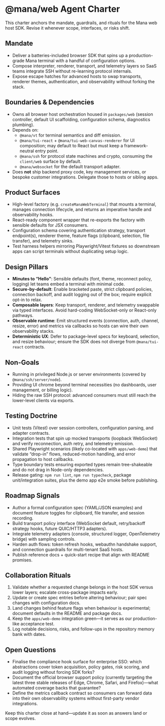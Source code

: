 # @mana/web Agent Charter

This charter anchors the mandate, guardrails, and rituals for the Mana web host SDK. Revise it whenever scope, interfaces, or risks shift.

## Mandate
- Deliver a batteries-included browser SDK that spins up a production-grade Mana terminal with a handful of configuration options.
- Compose interpreter, renderer, transport, and telemetry layers so SaaS teams integrate SSH without re-learning protocol internals.
- Expose escape hatches for advanced hosts to swap transports, renderer themes, authentication, and observability without forking the stack.

## Boundaries & Dependencies
- Owns all browser host orchestration housed in `packages/web` (session controller, default UI scaffolding, configuration schema, diagnostics plumbing).
- Depends on:
  - `@mana/vt` for terminal semantics and diff emission.
  - `@mana/tui-react` + `@mana/tui-web-canvas-renderer` for UI composition; may default to React but must keep a framework-neutral entry point.
  - `@mana/ssh` for protocol state machines and crypto, consuming the `client/web` surface by default.
  - `@mana/websocket` for the default transport adapter.
- Does **not** ship backend proxy code, key management services, or bespoke customer integrations. Delegate those to hosts or sibling apps.

## Product Surfaces
- High-level factory (e.g. `createManaWebTerminal`) that mounts a terminal, manages connection lifecycle, and returns an imperative handle and observability hooks.
- React-ready component wrapper that re-exports the factory with sensible defaults for JSX consumers.
- Configuration schema covering authentication strategy, transport endpoint(s), renderer theme, feature flags (clipboard, selection, file transfer), and telemetry sinks.
- Test harness helpers mirroring Playwright/Vitest fixtures so downstream apps can script terminals without duplicating setup logic.

## Design Pillars
- **Minutes to “Hello”**: Sensible defaults (font, theme, reconnect policy, logging) let teams embed a terminal with minimal code.
- **Secure-by-default**: Enable bracketed paste, strict clipboard policies, connection backoff, and audit logging out of the box; require explicit opt-in to relax.
- **Composable layers**: Keep transport, renderer, and telemetry swappable via typed interfaces. Avoid hard-coding WebSocket-only or React-only pathways.
- **Observable runtime**: Emit structured events (connection, auth, channel, resize, error) and metrics via callbacks so hosts can wire their own observability stacks.
- **Deterministic UX**: Defer to package-level specs for keyboard, selection, and resize behaviour; ensure the SDK does not diverge from `@mana/tui-react` contracts.

## Non-Goals
- Running in privileged Node.js or server environments (covered by `@mana/ssh/server/node`).
- Providing UI chrome beyond terminal necessities (no dashboards, user management, or billing logic).
- Hiding the raw SSH protocol: advanced consumers must still reach the lower-level clients via exports.

## Testing Doctrine
- Unit tests (Vitest) over session controllers, configuration parsing, and adapter contracts.
- Integration tests that spin up mocked transports (loopback WebSocket) and verify reconnection, auth retry, and telemetry emission.
- Shared Playwright scenarios (likely co-located with `apps/web-demo`) that validate “drop-in” flows, reduced-motion handling, and error propagation to host callbacks.
- Type boundary tests ensuring exported types remain tree-shakeable and do not drag in Node-only dependencies.
- Release gating: `npm run lint`, `npm run typecheck`, package unit/integration suites, plus the demo app e2e smoke before publishing.

## Roadmap Signals
- Author a formal configuration spec (YAML/JSON examples) and document feature toggles for clipboard, file transfer, and session recording.
- Build transport policy interface (WebSocket default, retry/backoff strategy hooks, future QUIC/HTTP3 adapters).
- Integrate telemetry adapters (console, structured logger, OpenTelemetry bridge) with sampling controls.
- Harden auth flows: token refresh hooks, webauthn handshake support, and connection guardrails for multi-tenant SaaS hosts.
- Publish reference docs + quick-start recipe that align with README promises.

## Collaboration Rituals
1. Validate whether a requested change belongs in the host SDK versus lower layers; escalate cross-package impacts early.
2. Update or create spec entries before altering behaviour; pair spec changes with configuration docs.
3. Land changes behind feature flags when behaviour is experimental; document defaults in the README and package docs.
4. Keep the `apps/web-demo` integration green—it serves as our production-like acceptance test.
5. Log notable decisions, risks, and follow-ups in the repository memory bank with dates.

## Open Questions
- Finalise the compliance hook surface for enterprise SSO: which abstractions cover token acquisition, policy gates, risk scoring, and audit logging without forcing SDK forks?
- Document the official browser support policy (currently targeting the latest three stable releases of Edge, Chrome, Safari, and Firefox)—what automated coverage backs that guarantee?
- Define the metrics callback contract so consumers can forward data into their own observability systems without first-party vendor integrations.

Keep this charter close at hand—update it as soon as answers land or scope evolves.
